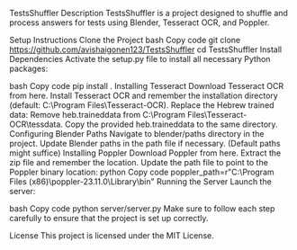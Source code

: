 TestsShuffler
Description
TestsShuffler is a project designed to shuffle and process answers for tests using Blender, Tesseract OCR, and Poppler.

Setup Instructions
Clone the Project
bash
Copy code
git clone https://github.com/avishaigonen123/TestsShuffler
cd TestsShuffler
Install Dependencies
Activate the setup.py file to install all necessary Python packages:

bash
Copy code
pip install .
Installing Tesseract
Download Tesseract OCR from here.
Install Tesseract OCR and remember the installation directory (default: C:\Program Files\Tesseract-OCR\).
Replace the Hebrew trained data:
Remove heb.traineddata from C:\Program Files\Tesseract-OCR\tessdata\.
Copy the provided heb.traineddata to the same directory.
Configuring Blender Paths
Navigate to blender/paths directory in the project.
Update Blender paths in the path file if necessary. (Default paths might suffice)
Installing Poppler
Download Poppler from here.
Extract the zip file and remember the location.
Update the path file to point to the Poppler binary location:
python
Copy code
poppler_path=r"C:\Program Files (x86)\poppler-23.11.0\Library\bin"
Running the Server
Launch the server:

bash
Copy code
python server/server.py
Make sure to follow each step carefully to ensure that the project is set up correctly.

License
This project is licensed under the MIT License.
